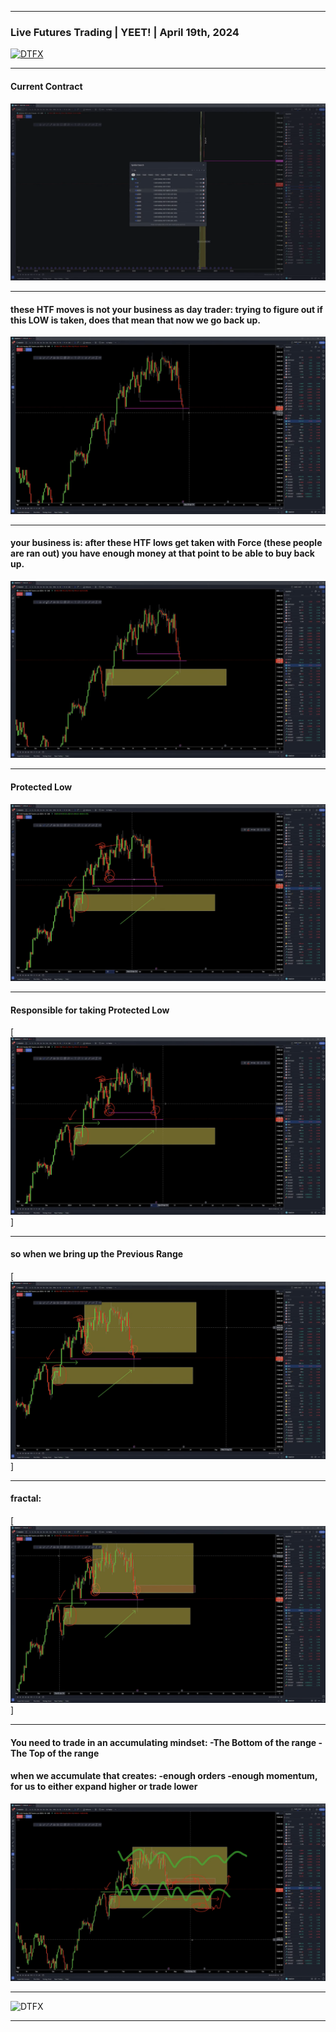 ___
### Live Futures Trading | YEET! | April 19th, 2024
[![DTFX](http://img.youtube.com/vi/dwaeNJUniRk/0.jpg)](http://www.youtube.com/watch?v=dwaeNJUniRk "DTFX")
___
#### Current Contract 
[![DTFX](pic/00-06-22.png)](https://www.youtube.com/watch?v=BGV57yOxkig#t=00h06m22s)
___
#### these HTF moves is not your business as day trader: trying to figure out if this LOW is taken, does that mean that now we go back up.
[![DTFX](pic/00-07-28.png)](https://www.youtube.com/watch?v=BGV57yOxkig#t=00h07m28s)
___
#### your business is: after these HTF lows get taken with Force (these people are ran out) you have enough money at that point to be able to buy back up.
[![DTFX](pic/00-08-09.png)](https://www.youtube.com/watch?v=BGV57yOxkig#t=00h08m09s)
___
#### Protected Low
[![DTFX](pic/00-09-04.png)](https://www.youtube.com/watch?v=BGV57yOxkig#t=00h09m04s)
___
#### Responsible for taking Protected Low
[![DTFX](pic/00-09-05.png)]
___
#### so when we bring up the Previous Range
[![DTFX](pic/00-09-16.png)]
___
#### fractal:
[![DTFX](pic/00-09-26.png)]
___
#### You need to trade in an accumulating mindset: -The Bottom of the range -The Top of the range
#### when we accumulate that creates: -enough orders -enough momentum, for us to either expand higher or trade lower
[![DTFX](pic/00-11-19.png)](https://www.youtube.com/watch?v=BGV57yOxkig#t=00h11m19s)
___
![DTFX](https://www.tradingview.com/x/I5tvhpbI/ "DTFX")
___
